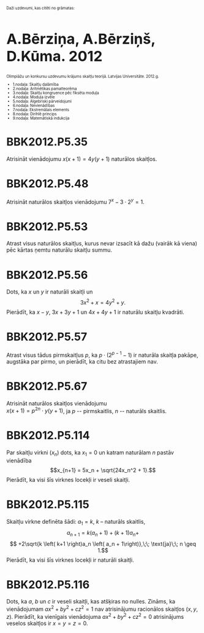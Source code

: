 # &nbsp;

<hgroup style="font-size:70%">

<p>Daži uzdevumi, kas citēti no grāmatas:</p>

<h1 style="font-size:28pt">A.Bērziņa, A.Bērziņš, D.Kūma. 2012</h1>

<p>Olimpiāžu un konkursu uzdevumu krājums skaitļu teorijā. Latvijas 
Universitāte. 2012.g.</p>

</hgroup>
<hgroup style="font-size:70%">

* 1.nodaļa: Skaitļu dalāmība
* 2.nodaļa: Aritmētikas pamatteorēma
* 3.nodaļa: Skaitļu kongruence pēc fiksēta moduļa
* 4.nodaļa: Moduļa izvēle
* <blue>5.nodaļa: Algebriski pārveidojumi</blue>
* 6.nodaļa: Nevienādības
* 7.nodaļa: Ekstremālais elements
* 8.nodaļa: Dirihlē princips
* 9.nodaļa: Matemātiskā indukcija

</hgroup>



# <lo-sample/> BBK2012.P5.35

Atrisināt vienādojumu $x(x+1) = 4y(y+1)$
naturālos skaitļos.

<!--
sameAs=LV.OTHER.TST.1977.9.1
-->


# <lo-sample/> BBK2012.P5.48

Atrisināt naturālos skaitļos vienādojumu $7^x - 3 \cdot 2^y = 1$.

<!--
sameAs=LV.OTHER.TST.1990.10.2
-->



# <lo-sample/> BBK2012.P5.53

Atrast visus naturālos skaitļus, kurus nevar izsacīt kā dažu 
(vairāk kā viena) pēc
kārtas ņemtu naturālu skaitļu summu.

<!--
sameAs=LV.OTHER.TST.1978.10.5
-->




# <LO-REFFF/> BBK2012.P5.56

Dots, ka $x$ un $y$ ir naturāli skaitļi un
$$3x^2 + x = 4y^2 + y.$$
Pierādīt, ka $x-y$, $3x+3y+1$ un $4x+4y+1$ ir naturālu 
skaitļu kvadrāti.

<!--
mainEntry=LV.TST.1994.1
-->


# <LO-REFFF/> BBK2012.P5.57

Atrast visus tādus pirmskaitļus $p$, ka 
${\displaystyle p\cdot \left(2^{p-1}-1\right)}$ 
ir naturāla skaitļa pakāpe,
augstāka par pirmo, un pierādīt, ka citu bez atrastajiem nav.

<!--
mainEntry=LV.TST.1996.3
-->


# <lo-sample/> BBK2012.P5.67

Atrisināt naturālos skaitļos vienādojumu  
$x(x+1) = p^{2n}\cdot y(y+1)$, ja $p$ --
pirmskaitlis, $n$ -- naturāls skaitlis.

<!--
sameAs=LV.OTHER.TST.1977.11.4
-->



# <lo-sample/> BBK2012.P5.114

Par skaitļu virkni $\left( x_n \right)$ 
dots, ka $x_1 = 0$ un katram naturālam $n$ pastāv 
vienādība
$$x_{n+1} = 5x_n + \sqrt{24x_n^2 + 1}.$$
Pierādīt, ka visi šīs virknes 
locekļi ir veseli skaitļi.

<!--
sameAs=LV.OTHER.TST.1983.10.3
-->


# <lo-sample/> BBK2012.P5.115

Skaitļu virkne definēta šādi: 
$a_1 = k$, $k$ – naturāls skaitlis,
$$a_{n+1} = k\left( a_n + 1 \right) + \left( k+1 \right)a_n + $$
$$ +2\sqrt{k \left( k+1 \right)a_n \left( a_n + 1\right)},\;\;
\text{ja}\;\; n \geq 1.$$
Pierādīt, ka visi šīs virknes
locekļi ir naturāli skaitļi.


<!--
sameAs=LV.OTHER.TST.1988.10.5
-->


# <lo-sample/> BBK2012.P5.116

Dots, ka $a$, $b$ un $c$ ir veseli skaitļi, kas atšķiras no nulles. Zināms, ka
vienādojumam $ax^2 + by^2 + cz^2 = 1$ nav atrisinājumu racionālos skaitļos 
$(x, y, z)$.
Pierādīt, ka vienīgais vienādojuma 
$ax^2 + by^2 + cz^2 = 0$ atrisinājums veselos skaitļos
ir $x = y = z = 0$.

<!--
sameAs=LV.OTHER.TST.1989.11.3
-->




